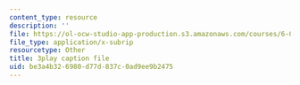 ```yaml
---
content_type: resource
description: ''
file: https://ol-ocw-studio-app-production.s3.amazonaws.com/courses/6-046j-introduction-to-algorithms-sma-5503-fall-2005/be3a4b326980d77d837c0ad9ee9b2475_2RxCCEHlEys.srt
file_type: application/x-subrip
resourcetype: Other
title: 3play caption file
uid: be3a4b32-6980-d77d-837c-0ad9ee9b2475
---
```

